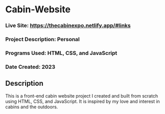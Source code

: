 # Cabin-Website

### Live Site: https://thecabinexpo.netlify.app/#links

### Project Description: Personal
### Programs Used: HTML, CSS, and JavaScript
### Date Created: 2023

## Description
This is a front-end cabin website project I created and built from scratch using HTML, CSS, and JavaScript. It is inspired by my love and interest in cabins and the
outdoors. 
